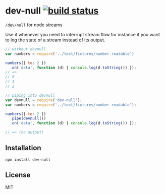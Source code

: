 # dev-null [![build status](https://secure.travis-ci.org/thlorenz/dev-null.png)](http://travis-ci.org/thlorenz/dev-null)

`/dev/null` for node streams

Use it whenever you need to interrupt stream flow for instance if you want to log the state of a stream instead of its
output.

```js
// without devnull
var numbers = require('../test/fixtures/number-readable')

numbers({ to: 2 })
  .on('data', function (d) { console.log(d.toString()) });
// => 
// 0
// 1
// 2
```

```js
// piping into devnull
var devnull = require('dev-null');
var numbers = require('../test/fixtures/number-readable');

numbers({ to: 2 })
  .pipe(devnull())
  .on('data', function (d) { console.log(d.toString()) });

// => (no output)
```

## Installation

    npm install dev-null

## License

MIT
